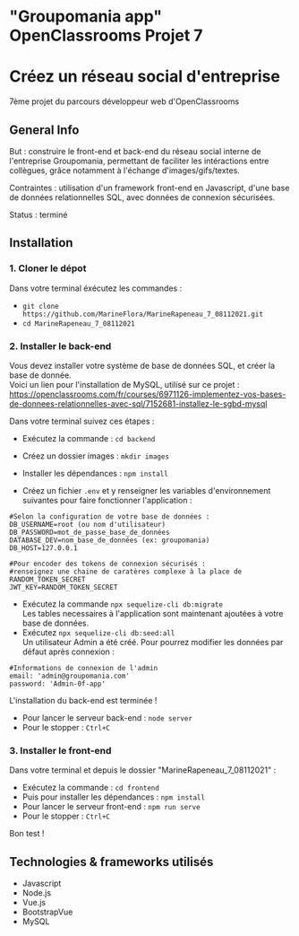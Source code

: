# "Groupomania app" OpenClassrooms Projet 7
# Créez un réseau social d'entreprise
7ème projet du parcours développeur web d'OpenClassrooms

## General Info
But : construire le front-end et back-end du réseau social interne de l'entreprise Groupomania, permettant de faciliter les intéractions entre collègues, grâce notamment à l'échange d'images/gifs/textes.

Contraintes : utilisation d'un framework front-end en Javascript, d'une base de données relationnelles SQL, avec données de connexion sécurisées.

Status : terminé

## Installation
### 1. Cloner le dépot
Dans votre terminal éxécutez les commandes :
- `git clone https://github.com/MarineFlora/MarineRapeneau_7_08112021.git`
- `cd MarineRapeneau_7_08112021`

### 2. Installer le back-end
Vous devez installer votre système de base de données SQL, et créer la base de donnée.  
Voici un lien pour l'installation de MySQL, utilisé sur ce projet :
https://openclassrooms.com/fr/courses/6971126-implementez-vos-bases-de-donnees-relationnelles-avec-sql/7152681-installez-le-sgbd-mysql

Dans votre terminal suivez ces étapes :
- Exécutez la commande : `cd backend`
- Créez un dossier images : `mkdir images`
- Installer les dépendances : `npm install` 

- Créez un fichier `.env` et y renseigner les variables d'environnement suivantes pour faire fonctionner l'application :
```
#Selon la configuration de votre base de données :
DB_USERNAME=root (ou nom d'utilisateur)
DB_PASSWORD=mot_de_passe_base_de_données
DATABASE_DEV=nom_base_de_données (ex: groupomania)
DB_HOST=127.0.0.1

#Pour encoder des tokens de connexion sécurisés :
#renseignez une chaine de caratères complexe à la place de RANDOM_TOKEN_SECRET
JWT_KEY=RANDOM_TOKEN_SECRET 
```
- Exécutez la commande `npx sequelize-cli db:migrate`  
Les tables necessaires à l'application sont maintenant ajoutées à votre base de données.
- Exécutez `npx sequelize-cli db:seed:all`  
Un utilisateur Admin a été créé. Pour pourrez modifier les données par défaut après connexion :
```
#Informations de connexion de l'admin
email: 'admin@groupomania.com' 
password: 'Admin-0f-app'
```

L'installation du back-end est terminée !
- Pour lancer le serveur back-end : `node server` 
- Pour le stopper : `Ctrl+C`

### 3. Installer le front-end
Dans votre terminal et depuis le dossier "MarineRapeneau_7_08112021" :
- Exécutez la commande : `cd frontend`
- Puis pour installer les dépendances : `npm install`  
- Pour lancer le serveur front-end : `npm run serve` 
- Pour le stopper : `Ctrl+C`

Bon test !

## Technologies & frameworks utilisés
- Javascript
- Node.js
- Vue.js
- BootstrapVue
- MySQL
